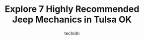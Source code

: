 ---
layout: ampstory
image: https://images.unsplash.com/photo-1611088135647-aa5eb1b5f390?ixlib=rb-4.0.3&ixid=MnwxMjA3fDB8MHxwaG90by1wYWdlfHx8fGVufDB8fHx8&auto=format&fit=crop&w=640&h=853&q=80
author: techidn
featured: false
description: Trust your vehicles maintenance and repairs to the 7 best Jeep Mechanic in Tulsa OK , USA. With their extensive experience, cutting-edge technology, and commitment to customer satisfaction,
title: Explore 7 Highly Recommended Jeep Mechanics in Tulsa OK
cover:
   title: Explore 7 Highly Recommended Jeep Mechanics in Tulsa OK
   subtitle: Rickpate
   background: https://images.unsplash.com/photo-1611088135647-aa5eb1b5f390?ixlib=rb-4.0.3&ixid=MnwxMjA3fDB8MHxwaG90by1wYWdlfHx8fGVufDB8fHx8&auto=format&fit=crop&w=640&h=853&q=80

pages: 
 - layout: thirds
   top: <h1>#1 RC Auto Specialists</h1>
   bottom: "<p>Chris and Jeff are easy to work with. Top notch service, fair pricing and expert technicians. They know their Fords and they also work on everything else new and old. Cle</p>"
   background: https://www.knot35.com/toplist/wp-content/uploads/2023/06/best-jeep-mechanic-1-in-tulsa-ok-1685833325.jpeg
   backgroundblur: true
 - layout: thirds
   top: <h1>#2 ZAG AutoWerks</h1>
   bottom: "<p>4609 E 31st St, Tulsa, OK 74135, United States</p>"
   background: https://www.knot35.com/toplist/wp-content/uploads/2023/06/best-jeep-mechanic-2-in-tulsa-ok-1685833325.jpeg
   cta:
      link: https://www.knot35.com/toplist/explore-7-highly-recommended-jeep-mechanics-in-tulsa-ok/
      text: Explore 7 Highly Recommended Jeep Mechanics in Tulsa OK
 - layout: thirds
   top: <h1>#3 Alternative Automotive</h1>
   bottom: "<p>5935 E 15th St, Tulsa, OK 74112, United States</p>"
   background: https://www.knot35.com/toplist/wp-content/uploads/2023/06/best-jeep-mechanic-3-in-tulsa-ok-1685833325.jpeg
   cta:
      link: https://www.knot35.com/toplist/explore-7-highly-recommended-jeep-mechanics-in-tulsa-ok/
      text: Explore 7 Highly Recommended Jeep Mechanics in Tulsa OK
 - layout: thirds
   top: <h1>#4 Kabanis Auto Repair</h1>
   bottom: "<p>3225 E Admiral Pl, Tulsa, OK 74110, United States</p>"
   background: https://images.unsplash.com/photo-1489648022186-8f49310909a0?ixlib=rb-4.0.3&ixid=MnwxMjA3fDB8MHxwaG90by1wYWdlfHx8fGVufDB8fHx8&auto=format&fit=crop&w=640&h=853&q=80
   cta:
      link: https://www.knot35.com/toplist/explore-7-highly-recommended-jeep-mechanics-in-tulsa-ok/
      text: Explore 7 Highly Recommended Jeep Mechanics in Tulsa OK
 - layout: thirds
   top: <h1>#5 Breedlove Performance Automotive</h1>
   bottom: "<p>1220 S Memorial Dr, Tulsa, OK 74112, United States</p>"
   background: https://images.unsplash.com/photo-1557672172-298e090bd0f1?ixlib=rb-4.0.3&ixid=MnwxMjA3fDB8MHxwaG90by1wYWdlfHx8fGVufDB8fHx8&auto=format&fit=crop&w=640&h=853&q=80
   cta:
      link: https://www.knot35.com/toplist/explore-7-highly-recommended-jeep-mechanics-in-tulsa-ok/
      text: Explore 7 Highly Recommended Jeep Mechanics in Tulsa OK
 - layout: thirds
   top: <h1>#6 Gary Johnston Truck and Auto Repair Inc.</h1>
   bottom: "<p>7602 E 42nd Pl, Tulsa, OK 74145, United States</p>"
   background: https://images.unsplash.com/photo-1524169358666-79f22534bc6e?ixlib=rb-4.0.3&ixid=MnwxMjA3fDB8MHxwaG90by1wYWdlfHx8fGVufDB8fHx8&auto=format&fit=crop&w=640&h=853&q=80
   cta:
      link: https://www.knot35.com/toplist/explore-7-highly-recommended-jeep-mechanics-in-tulsa-ok/
      text: Explore 7 Highly Recommended Jeep Mechanics in Tulsa OK
 - layout: thirds
   top: <h1>#7 Mobile Mechanic Tulsa Team</h1>
   bottom: "<p>4117 S 130th Ave E, Tulsa, OK 74134, United States</p>"
   background: https://images.unsplash.com/photo-1488554378835-f7acf46e6c98?ixlib=rb-4.0.3&ixid=MnwxMjA3fDB8MHxwaG90by1wYWdlfHx8fGVufDB8fHx8&auto=format&fit=crop&w=640&h=853&q=80
   cta:
      link: https://www.knot35.com/toplist/explore-7-highly-recommended-jeep-mechanics-in-tulsa-ok/
      text: Explore 7 Highly Recommended Jeep Mechanics in Tulsa OK
 - layout: thirds
   middle: Continue reading...
   background: https://images.unsplash.com/photo-1534312527009-56c7016453e6?ixlib=rb-4.0.3&ixid=MnwxMjA3fDB8MHxwaG90by1wYWdlfHx8fGVufDB8fHx8&auto=format&fit=crop&w=640&h=853&q=80
   cta:
      link: https://www.knot35.com/toplist/explore-7-highly-recommended-jeep-mechanics-in-tulsa-ok/
      text: Explore 7 Highly Recommended Jeep Mechanics in Tulsa OK
      
---